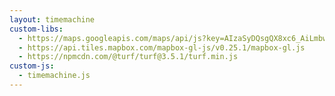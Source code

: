 ```yaml
---
layout: timemachine
custom-libs:
  - https://maps.googleapis.com/maps/api/js?key=AIzaSyDQsgQX8xc6_AiLmbwhZrdpELQJC8rlrII
  - https://api.tiles.mapbox.com/mapbox-gl-js/v0.25.1/mapbox-gl.js
  - https://npmcdn.com/@turf/turf@3.5.1/turf.min.js
custom-js:
  - timemachine.js
---
```

